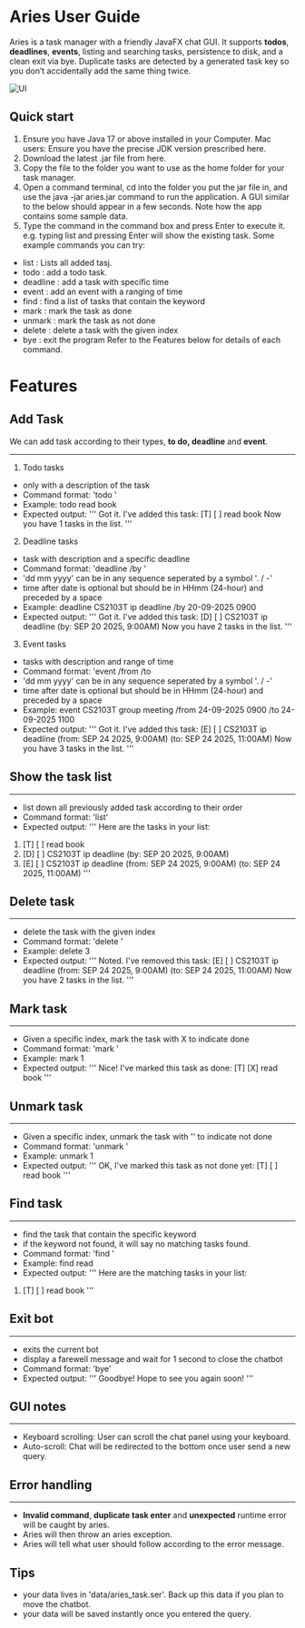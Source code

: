 # Aries User Guide

Aries is a task manager with a friendly JavaFX chat GUI.
It supports **todos**, **deadlines**, **events**, listing and searching tasks, persistence to disk, and a clean exit via bye. Duplicate tasks are detected by a generated task key so you don’t accidentally add the same thing twice.

![UI](../data/Ui.png)

## Quick start
1. Ensure you have Java 17 or above installed in your Computer.
    Mac users: Ensure you have the precise JDK version prescribed here.
2. Download the latest .jar file from here.
3. Copy the file to the folder you want to use as the home folder for your task manager.
4. Open a command terminal, cd into the folder you put the jar file in, and use the java -jar aries.jar command to run the application. A GUI similar to the below should appear in a few seconds. Note how the app contains some sample data.
5. Type the command in the command box and press Enter to execute it. e.g. typing list and pressing Enter will show the existing task.
Some example commands you can try:
- list : Lists all added tasj.
- todo : add a todo task.
- deadline : add a task with specific time 
- event : add an event with a ranging of time
- find : find a list of tasks that contain the keyword
- mark : mark the task as done
- unmark : mark the task as not done
- delete : delete a task with the given index
- bye : exit the program
Refer to the Features below for details of each command.

# Features

## Add Task
We can add task according to their types, **to do, deadline** and **event**.
<hr>

1. Todo tasks
- only with a description of the task
- Command format: 'todo <description>'
- Example: todo read book
- Expected output: 
'''
Got it. I've added this task:
[T] [ ] read book
Now you have 1 tasks in the list.
'''

2. Deadline tasks
- task with description and a specific deadline
- Command format: 'deadline <description> /by <yyyy-mm-dd HHmm>'
- 'dd mm yyyy' can be in any sequence seperated by a symbol '. / -'
- time after date is optional but should be in HHmm (24-hour) and preceded by a space
- Example: deadline CS2103T ip deadline /by 20-09-2025 0900
- Expected output:
'''
Got it. I've added this task:
[D] [ ] CS2103T ip deadline (by: SEP 20 2025, 9:00AM)
Now you have 2 tasks in the list.
'''

3. Event tasks
- tasks with description and range of time
- Command format: 'event <description> /from <yyyy-MM-dd HHmm> /to <yyyy-MM-dd HHmm>
- 'dd mm yyyy' can be in any sequence seperated by a symbol '. / -'
- time after date is optional but should be in HHmm (24-hour) and preceded by a space
- Example: event CS2103T group meeting /from 24-09-2025 0900 /to 24-09-2025 1100
- Expected output:
'''
Got it. I've added this task:
[E] [ ] CS2103T ip deadline (from: SEP 24 2025, 9:00AM) (to: SEP 24 2025, 11:00AM)
Now you have 3 tasks in the list.
'''

## Show the task list
<hr>

- list down all previously added task according to their order
- Command format: 'list'
- Expected output:
'''
Here are the tasks in your list:
1. [T] [ ] read book
2. [D] [ ] CS2103T ip deadline (by: SEP 20 2025, 9:00AM)
3. [E] [ ] CS2103T ip deadline (from: SEP 24 2025, 9:00AM) (to: SEP 24 2025, 11:00AM)
'''

## Delete task
<hr>

- delete the task with the given index
- Command format: 'delete <index>'
- Example: delete 3
- Expected output:
'''
Noted. I've removed this task:
[E] [ ] CS2103T ip deadline (from: SEP 24 2025, 9:00AM) (to: SEP 24 2025, 11:00AM)
Now you have 2 tasks in the list.
'''

## Mark task
<hr>

- Given a specific index, mark the task with X to indicate done
- Command format: 'mark <index>'
- Example: mark 1
- Expected output:
'''
Nice! I've marked this task as done:
[T] [X] read book
'''

## Unmark task
<hr>

- Given a specific index, unmark the task with '' to indicate not done
- Command format: 'unmark <index>'
- Example: unmark 1
- Expected output:
'''
OK, I've marked this task as not done yet:
[T] [ ] read book
'''

## Find task
<hr>

- find the task that contain the specific keyword
- if the keyword not found, it will say no matching tasks found.
- Command format: 'find <keyword>'
- Example: find read
- Expected output:
'''
Here are the matching tasks in your list:
1. [T] [ ] read book
'''

## Exit bot
<hr>

- exits the current bot
- display a farewell message and wait for 1 second to close the chatbot
- Command format: 'bye'
- Expected output:
'''
Goodbye! Hope to see you again soon!
'''

## GUI notes
<hr>

- Keyboard scrolling: User can scroll the chat panel using your keyboard.
- Auto-scroll: Chat will be redirected to the bottom once user send a new query.

## Error handling
<hr>

- **Invalid command**, **duplicate task enter** and **unexpected** runtime error will be caught by aries.
- Aries will then throw an aries exception.
- Aries will tell what user should follow according to the error message.

## Tips
- your data lives in 'data/aries_task.ser'. Back up this data if you plan to move the chatbot.
- your data will be saved instantly once you entered the query.
